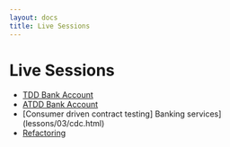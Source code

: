 ```yaml
---
layout: docs
title: Live Sessions
---
```


# Live Sessions

* [TDD Bank Account](lessons/01/tdd.html)
* [ATDD Bank Account](lessons/02/atdd.html)
* [Consumer driven contract testing] Banking services](lessons/03/cdc.html)
* [Refactoring](lessons/04/refactoring.html)